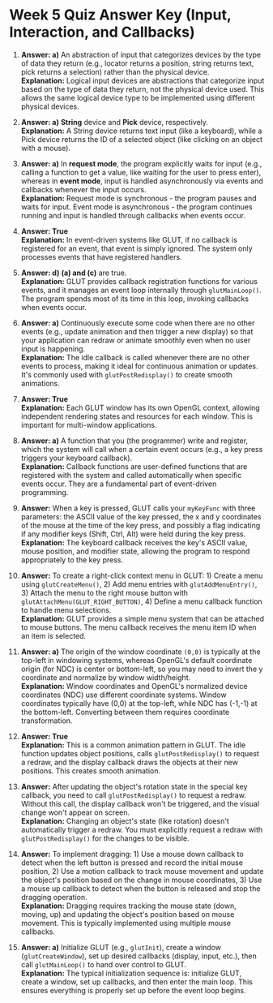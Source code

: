 # Week 5 Quiz Answer Key (Input, Interaction, and Callbacks)

1. **Answer: a)** An abstraction of input that categorizes devices by the type of data they return (e.g., locator returns a position, string returns text, pick returns a selection) rather than the physical device.  
   **Explanation:** Logical input devices are abstractions that categorize input based on the type of data they return, not the physical device used. This allows the same logical device type to be implemented using different physical devices.

2. **Answer: a)** **String** device and **Pick** device, respectively.  
   **Explanation:** A String device returns text input (like a keyboard), while a Pick device returns the ID of a selected object (like clicking on an object with a mouse).

3. **Answer: a)** In **request mode**, the program explicitly waits for input (e.g., calling a function to get a value, like waiting for the user to press enter), whereas in **event mode**, input is handled asynchronously via events and callbacks whenever the input occurs.  
   **Explanation:** Request mode is synchronous - the program pauses and waits for input. Event mode is asynchronous - the program continues running and input is handled through callbacks when events occur.

4. **Answer: True**  
   **Explanation:** In event-driven systems like GLUT, if no callback is registered for an event, that event is simply ignored. The system only processes events that have registered handlers.

5. **Answer: d)** **(a) and (c)** are true.  
   **Explanation:** GLUT provides callback registration functions for various events, and it manages an event loop internally through `glutMainLoop()`. The program spends most of its time in this loop, invoking callbacks when events occur.

6. **Answer: a)** Continuously execute some code when there are no other events (e.g., update animation and then trigger a new display) so that your application can redraw or animate smoothly even when no user input is happening.  
   **Explanation:** The idle callback is called whenever there are no other events to process, making it ideal for continuous animation or updates. It's commonly used with `glutPostRedisplay()` to create smooth animations.

7. **Answer: True**  
   **Explanation:** Each GLUT window has its own OpenGL context, allowing independent rendering states and resources for each window. This is important for multi-window applications.

8. **Answer: a)** A function that you (the programmer) write and register, which the system will call when a certain event occurs (e.g., a key press triggers your keyboard callback).  
   **Explanation:** Callback functions are user-defined functions that are registered with the system and called automatically when specific events occur. They are a fundamental part of event-driven programming.

9. **Answer:** When a key is pressed, GLUT calls your `myKeyFunc` with three parameters: the ASCII value of the key pressed, the x and y coordinates of the mouse at the time of the key press, and possibly a flag indicating if any modifier keys (Shift, Ctrl, Alt) were held during the key press.  
   **Explanation:** The keyboard callback receives the key's ASCII value, mouse position, and modifier state, allowing the program to respond appropriately to the key press.

10. **Answer:** To create a right-click context menu in GLUT: 1) Create a menu using `glutCreateMenu()`, 2) Add menu entries with `glutAddMenuEntry()`, 3) Attach the menu to the right mouse button with `glutAttachMenu(GLUT_RIGHT_BUTTON)`, 4) Define a menu callback function to handle menu selections.  
    **Explanation:** GLUT provides a simple menu system that can be attached to mouse buttons. The menu callback receives the menu item ID when an item is selected.

11. **Answer: a)** The origin of the window coordinate `(0,0)` is typically at the top-left in windowing systems, whereas OpenGL's default coordinate origin (for NDC) is center or bottom-left, so you may need to invert the y coordinate and normalize by window width/height.  
    **Explanation:** Window coordinates and OpenGL's normalized device coordinates (NDC) use different coordinate systems. Window coordinates typically have (0,0) at the top-left, while NDC has (-1,-1) at the bottom-left. Converting between them requires coordinate transformation.

12. **Answer: True**  
    **Explanation:** This is a common animation pattern in GLUT. The idle function updates object positions, calls `glutPostRedisplay()` to request a redraw, and the display callback draws the objects at their new positions. This creates smooth animation.

13. **Answer:** After updating the object's rotation state in the special key callback, you need to call `glutPostRedisplay()` to request a redraw. Without this call, the display callback won't be triggered, and the visual change won't appear on screen.  
    **Explanation:** Changing an object's state (like rotation) doesn't automatically trigger a redraw. You must explicitly request a redraw with `glutPostRedisplay()` for the changes to be visible.

14. **Answer:** To implement dragging: 1) Use a mouse down callback to detect when the left button is pressed and record the initial mouse position, 2) Use a motion callback to track mouse movement and update the object's position based on the change in mouse coordinates, 3) Use a mouse up callback to detect when the button is released and stop the dragging operation.  
    **Explanation:** Dragging requires tracking the mouse state (down, moving, up) and updating the object's position based on mouse movement. This is typically implemented using multiple mouse callbacks.

15. **Answer: a)** Initialize GLUT (e.g., `glutInit`), create a window (`glutCreateWindow`), set up desired callbacks (display, input, etc.), then call `glutMainLoop()` to hand over control to GLUT.  
    **Explanation:** The typical initialization sequence is: initialize GLUT, create a window, set up callbacks, and then enter the main loop. This ensures everything is properly set up before the event loop begins.

